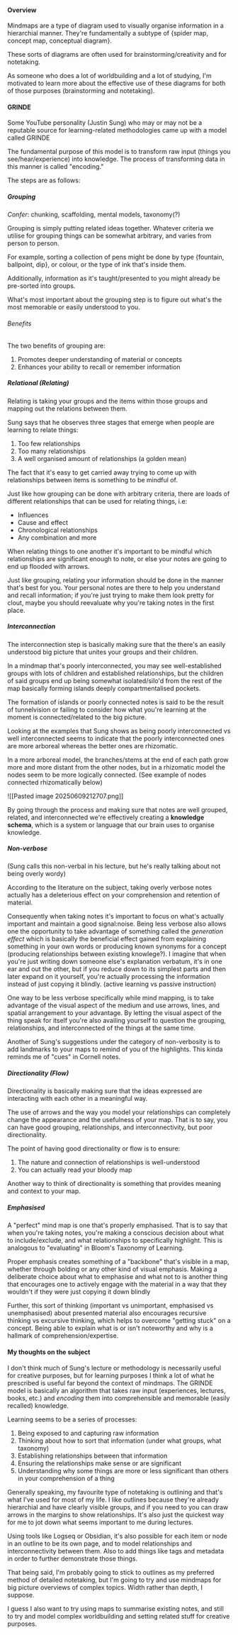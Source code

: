 #### Overview

Mindmaps are a type of diagram used to visually organise information in a hierarchial manner. They're fundamentally a subtype of {spider map, concept map, conceptual diagram}.

These sorts of diagrams are often used for brainstorming/creativity and for notetaking.

As someone who does a lot of worldbuilding and a lot of studying, I'm motivated to learn more about the effective use of these diagrams for both of those purposes (brainstorming and notetaking).

#### GRINDE

Some YouTube personality (Justin Sung) who may or may not be a reputable source for learning-related methodologies came up with a model called GRINDE

The fundamental purpose of this model is to transform raw input (things you see/hear/experience) into knowledge. The process of transforming data in this manner is called "encoding." 

The steps are as follows:

##### Grouping

*Confer*: chunking, scaffolding, mental models, taxonomy(?)

Grouping is simply putting related ideas together. Whatever criteria we utilise for grouping things can be somewhat arbitrary, and varies from person to person.

For example, sorting a collection of pens might be done by type {fountain, ballpoint, dip}, or colour, or the type of ink that's inside them.

Additionally, information as it's taught/presented to you might already be pre-sorted into groups.

What's most important about the grouping step is to figure out what's the most memorable or easily understood to you.

###### Benefits

The two benefits of grouping are:
1. Promotes deeper understanding of material or concepts
2. Enhances your ability to recall or remember information

##### Relational (Relating)

Relating is taking your groups and the items within those groups and mapping out the relations between them.

Sung says that he observes three stages that emerge when people are learning to relate things:

1. Too few relationships
2. Too many relationships
3. A well organised amount of relationships (a golden mean)

The fact that it's easy to get carried away trying to come up with relationships between items is something to be mindful of.

Just like how grouping can be done with arbitrary criteria, there are loads of different relationships that can be used for relating things, i.e:

- Influences
- Cause and effect
- Chronological relationships
- Any combination and more

When relating things to one another it's important to be mindful which relationships are significant enough to note, or else your notes are going to end up flooded with arrows.

Just like grouping, relating your information should be done in the manner that's best for you. Your personal notes are there to help you understand and recall information; if you're just trying to make them look pretty for clout, maybe you should reevaluate why you're taking notes in the first place.

##### Interconnection

The interconnection step is basically making sure that the there's an easily understood big picture that unites your groups and their children.

In a mindmap that's poorly interconnected, you may see well-established groups with lots of children and established relationships, but the children of said groups end up being somewhat isolated/silo'd from the rest of the map basically forming islands deeply compartmentalised pockets.

The formation of islands or poorly connected notes is said to be the result of tunnelvision or failing to consider how what you're learning at the moment is connected/related to the big picture.

Looking at the examples that Sung shows as being poorly interconnected vs well interconnected seems to indicate that the poorly interconnected ones are more arboreal whereas the better ones are rhizomatic.

In a more arboreal model, the branches/stems at the end of each path grow more and more distant from the other nodes, but in a rhizomatic model the nodes seem to be more logically connected. (See example of nodes connected rhizomatically below)

![[Pasted image 20250609212707.png]]
 
By going through the process and making sure that notes are well grouped, related, and interconnected we're effectively creating a **knowledge schema**, which is a system or language that our brain uses to organise knowledge.

##### Non-verbose

(Sung calls this non-verbal in his lecture, but he's really talking about not being overly wordy)

According to the literature on the subject, taking overly verbose notes actually has a deleterious effect on your comprehension and retention of material.

Consequently when taking notes it's important to focus on what's actually important and maintain a good signal:noise. Being less verbose also allows one the opportunity to take advantage of something called the *generation effect* which is basically the beneficial effect gained from explaining something in your own words or producing known synonyms for a concept (producing relationships between existing knowlege?). I imagine that when you're just writing down someone else's explanation verbatum, it's in one ear and out the other, but if you reduce down to its simplest parts and then later expand on it yourself, you're actually processing the information instead of just copying it blindly. (active learning vs passive instruction)

One way to be less verbose specifically while mind mapping, is to take advantage of the visual aspect of the medium and use arrows, lines, and spatial arrangement to your advantage. By letting the visual aspect of the thing speak for itself you're also availing yourself to question the grouping, relationships, and interconnected of the things at the same time.

Another of Sung's suggestions under the category of non-verbosity is to add landmarks to your maps to remind of you of the highlights. This kinda reminds me of "cues" in Cornell notes.

##### Directionality (Flow)

Directionality is basically making sure that the ideas expressed are interacting with each other in a meaningful way.

The use of arrows and the way you model your relationships can completely change the appearance and the usefulness of your map. That is to say, you can have good grouping, relationships, and interconnectivity, but poor directionality.

The point of having good directionality or flow is to ensure:
1. The nature and connection of relationships is well-understood
2. You can actually read your bloody map

Another way to think of directionality is something that provides meaning and context to your map.

##### Emphasised

A "perfect" mind map is one that's properly emphasised. That is to say that when you're taking notes, you're making a conscious decision about what to include/exclude, and what relationships to specifically highlight. This is analogous to "evaluating" in Bloom's Taxonomy of Learning.

Proper emphasis creates something of a "backbone" that's visible in a map, whether through bolding or any other kind of visual emphasis. Making a deliberate choice about what to emphasise and what not to is another thing that encourages one to actively engage with the material in a way that they wouldn't if they were just copying it down blindly

Further, this sort of thinking (important vs unimportant, emphasised vs unemphasised) about presented material also encourages recursive thinking vs excursive thinking, which helps to overcome "getting stuck" on a concept. Being able to explain what is or isn't noteworthy and why is a hallmark of comprehension/expertise.

#### My thoughts on the subject

I don't think much of Sung's lecture or methodology is necessarily useful for creative purposes, but for learning purposes I think a lot of what he prescribed is useful far beyond the context of mindmaps. The GRINDE model is basically an algorithm that takes raw input (experiences, lectures, books, etc.) and *encoding* them into comprehensible and memorable (easily recalled) knowledge.

Learning seems to be a series of processes:
1. Being exposed to and capturing raw information
2. Thinking about how to sort that information (under what groups, what taxonomy)
3. Establishing relationships between that information
4. Ensuring the relationships make sense or are significant
5. Understanding why some things are more or less significant than others in your comprehension of a thing

Generally speaking, my favourite type of notetaking is outlining and that's what I've used for most of my life. I like outlines because they're already hierarchial and have clearly visible groups, and if you need to you can draw arrows in the margins to show relationships. It's also just the quickest way for me to jot down what seems important to me during lectures.

Using tools like Logseq or Obsidian, it's also possible for each item or node in an outline to be its own page, and to model relationships and interconnectivity between them. Also to add things like tags and metadata in order to further demonstrate those things.

That being said, I'm probably going to stick to outlines as my preferred method of detailed notetaking, but I'm going to try and use mindmaps for big picture overviews of complex topics. Width rather than depth, I suppose.

I guess I also want to try using maps to summarise existing notes, and still to try and model complex worldbuilding and setting related stuff for creative purposes.